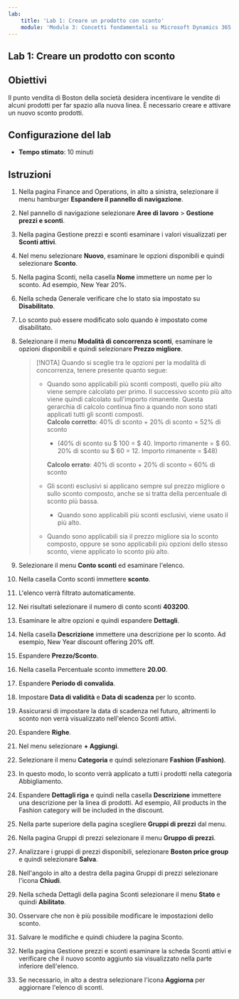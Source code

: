 ```yaml
---
lab:
    title: 'Lab 1: Creare un prodotto con sconto'
    module: 'Modulo 3: Concetti fondamentali su Microsoft Dynamics 365 Commerce'
---
```


## Lab 1: Creare un prodotto con sconto

## Obiettivi

Il punto vendita di Boston della società desidera incentivare le vendite di alcuni prodotti per far spazio alla nuova linea. È necessario creare e attivare un nuovo sconto prodotti.

## Configurazione del lab

   - **Tempo stimato**: 10 minuti

## Istruzioni

1. Nella pagina Finance and Operations, in alto a sinistra, selezionare il menu hamburger **Espandere il pannello di navigazione**.

1. Nel pannello di navigazione selezionare **Aree di lavoro** > **Gestione prezzi e sconti**.

1. Nella pagina Gestione prezzi e sconti esaminare i valori visualizzati per **Sconti attivi**.

1. Nel menu selezionare **Nuovo**, esaminare le opzioni disponibili e quindi selezionare **Sconto**.

1. Nella pagina Sconti, nella casella **Nome** immettere un nome per lo sconto. Ad esempio, New Year 20%.

1. Nella scheda Generale verificare che lo stato sia impostato su **Disabilitato**.

1. Lo sconto può essere modificato solo quando è impostato come disabilitato.

1. Selezionare il menu **Modalità di concorrenza sconti**, esaminare le opzioni disponibili e quindi selezionare **Prezzo migliore**.

    >[!NOTA] Quando si sceglie tra le opzioni per la modalità di concorrenza, tenere presente quanto segue:
    >
    >  - Quando sono applicabili più sconti composti, quello più alto viene sempre calcolato per primo.  Il successivo sconto più alto viene quindi calcolato sull'importo rimanente.  Questa gerarchia di calcolo continua fino a quando non sono stati applicati tutti gli sconti composti.  
    >    **Calcolo corretto**: 40% di sconto + 20% di sconto = 52% di sconto  
    >      - (40% di sconto su $ 100 = $ 40. Importo rimanente = $ 60.  20% di sconto su $ 60 = 12. Importo rimanente = $48)  
    >
    >    **Calcolo errato**: 40% di sconto + 20% di sconto = 60% di sconto
    >
    >  - Gli sconti esclusivi si applicano sempre sul prezzo migliore o sullo sconto composto, anche se si tratta della percentuale di sconto più bassa.
    >    - Quando sono applicabili più sconti esclusivi, viene usato il più alto.
    >  - Quando sono applicabili sia il prezzo migliore sia lo sconto composto, oppure se sono applicabili più opzioni dello stesso sconto, viene applicato lo sconto più alto.

1. Selezionare il menu **Conto sconti** ed esaminare l'elenco.

1. Nella casella Conto sconti immettere **sconto**.

1. L'elenco verrà filtrato automaticamente.

1. Nei risultati selezionare il numero di conto sconti **403200**.

1. Esaminare le altre opzioni e quindi espandere **Dettagli**.

1. Nella casella **Descrizione** immettere una descrizione per lo sconto. Ad esempio, New Year discount offering 20% off.

1. Espandere **Prezzo/Sconto**.

1. Nella casella Percentuale sconto immettere **20.00**.

1. Espandere **Periodo di convalida**.

1. Impostare **Data di validità** e **Data di scadenza** per lo sconto.

1. Assicurarsi di impostare la data di scadenza nel futuro, altrimenti lo sconto non verrà visualizzato nell'elenco Sconti attivi.

1. Espandere **Righe**.

1. Nel menu selezionare **+ Aggiungi**.

1. Selezionare il menu **Categoria** e quindi selezionare **Fashion (Fashion)**.

1. In questo modo, lo sconto verrà applicato a tutti i prodotti nella categoria Abbigliamento.

1. Espandere **Dettagli riga** e quindi nella casella **Descrizione** immettere una descrizione per la linea di prodotti. Ad esempio, All products in the Fashion category will be included in the discount.

1. Nella parte superiore della pagina scegliere **Gruppi di prezzi** dal menu.

1. Nella pagina Gruppi di prezzi selezionare il menu **Gruppo di prezzi**.

1. Analizzare i gruppi di prezzi disponibili, selezionare **Boston price group** e quindi selezionare **Salva**.

1. Nell'angolo in alto a destra della pagina Gruppi di prezzi selezionare l'icona **Chiudi**.

1. Nella scheda Dettagli della pagina Sconti selezionare il menu **Stato** e quindi **Abilitato**.

1. Osservare che non è più possibile modificare le impostazioni dello sconto.

1. Salvare le modifiche e quindi chiudere la pagina Sconto.

1. Nella pagina Gestione prezzi e sconti esaminare la scheda Sconti attivi e verificare che il nuovo sconto aggiunto sia visualizzato nella parte inferiore dell'elenco.

1. Se necessario, in alto a destra selezionare l'icona **Aggiorna** per aggiornare l'elenco di sconti.
